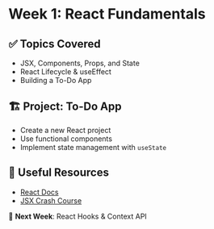 # Week 1: React Fundamentals  

## ✅ Topics Covered  
- JSX, Components, Props, and State  
- React Lifecycle & useEffect  
- Building a To-Do App  

## 🏗️ Project: To-Do App  
- Create a new React project  
- Use functional components  
- Implement state management with `useState`  

## 🔗 Useful Resources  
- [React Docs](https://react.dev/)  
- [JSX Crash Course](https://react.dev/learn)  

🚀 **Next Week**: React Hooks & Context API  
